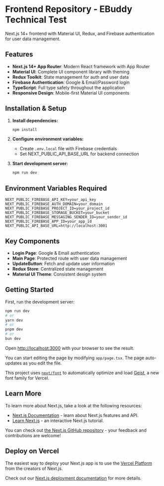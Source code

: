 # Frontend Repository - EBuddy Technical Test

Next.js 14+ frontend with Material UI, Redux, and Firebase authentication for user data management.

## Features

- **Next.js 14+ App Router**: Modern React framework with App Router
- **Material UI**: Complete UI component library with theming
- **Redux Toolkit**: State management for auth and user data
- **Firebase Authentication**: Google & Email/Password login
- **TypeScript**: Full type safety throughout the application
- **Responsive Design**: Mobile-first Material UI components

## Installation & Setup

1. **Install dependencies:**

   ```bash
   npm install
   ```

2. **Configure environment variables:**

   - Create `.env.local` file with Firebase credentials
   - Set NEXT_PUBLIC_API_BASE_URL for backend connection

3. **Start development server:**
   ```bash
   npm run dev
   ```

## Environment Variables Required

```env
NEXT_PUBLIC_FIREBASE_API_KEY=your_api_key
NEXT_PUBLIC_FIREBASE_AUTH_DOMAIN=your_domain
NEXT_PUBLIC_FIREBASE_PROJECT_ID=your_project_id
NEXT_PUBLIC_FIREBASE_STORAGE_BUCKET=your_bucket
NEXT_PUBLIC_FIREBASE_MESSAGING_SENDER_ID=your_sender_id
NEXT_PUBLIC_FIREBASE_APP_ID=your_app_id
NEXT_PUBLIC_API_BASE_URL=http://localhost:3001
```

## Key Components

- **Login Page**: Google & Email authentication
- **Main Page**: Protected route with user data management
- **UpdateButton**: Fetch and update user information
- **Redux Store**: Centralized state management
- **Material UI Theme**: Consistent design system

## Getting Started

First, run the development server:

```bash
npm run dev
# or
yarn dev
# or
pnpm dev
# or
bun dev
```

Open [http://localhost:3000](http://localhost:3000) with your browser to see the result.

You can start editing the page by modifying `app/page.tsx`. The page auto-updates as you edit the file.

This project uses [`next/font`](https://nextjs.org/docs/app/building-your-application/optimizing/fonts) to automatically optimize and load [Geist](https://vercel.com/font), a new font family for Vercel.

## Learn More

To learn more about Next.js, take a look at the following resources:

- [Next.js Documentation](https://nextjs.org/docs) - learn about Next.js features and API.
- [Learn Next.js](https://nextjs.org/learn) - an interactive Next.js tutorial.

You can check out [the Next.js GitHub repository](https://github.com/vercel/next.js) - your feedback and contributions are welcome!

## Deploy on Vercel

The easiest way to deploy your Next.js app is to use the [Vercel Platform](https://vercel.com/new?utm_medium=default-template&filter=next.js&utm_source=create-next-app&utm_campaign=create-next-app-readme) from the creators of Next.js.

Check out our [Next.js deployment documentation](https://nextjs.org/docs/app/building-your-application/deploying) for more details.
